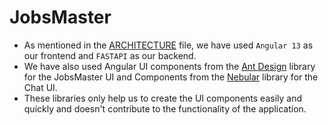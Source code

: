 # JobsMaster

- As mentioned in the [ARCHITECTURE](ARCHITECTURE.md) file, we have used `Angular 13` as our frontend and `FASTAPI` as our backend.
- We have also used Angular UI components from the [Ant Design](https://ng.ant.design/components/overview/en) library for the JobsMaster UI and Components from the [Nebular](https://akveo.github.io/nebular/docs/components/components-overview) library for the Chat UI.
- These libraries only help us to create the UI components easily and quickly and doesn't contribute to the functionality of the application.